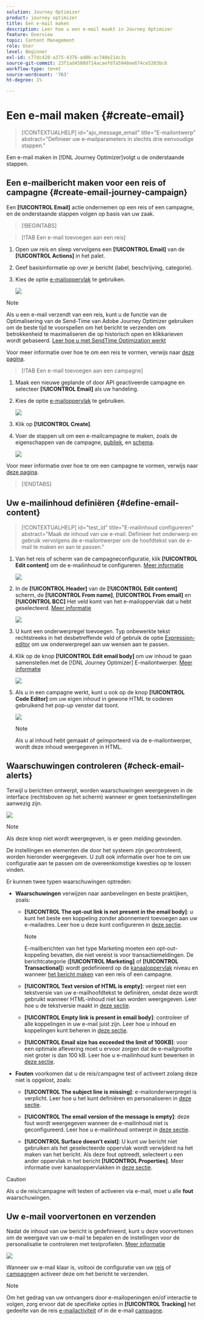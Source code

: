 ```yaml
---
solution: Journey Optimizer
product: journey optimizer
title: Een e-mail maken
description: Leer hoe u een e-mail maakt in Journey Optimizer
feature: Overview
topic: Content Management
role: User
level: Beginner
exl-id: c77dc420-a375-4376-ad86-ac740e214c3c
source-git-commit: 23f1ad4580d714acaefd7a5948ee674ce5203bc6
workflow-type: tm+mt
source-wordcount: '763'
ht-degree: 1%

---
```


# Een e-mail maken {#create-email}

>[!CONTEXTUALHELP]
>id="ajo_message_email"
>title="E-mailontwerp"
>abstract="Definieer uw e-mailparameters in slechts drie eenvoudige stappen."

Een e-mail maken in [!DNL Journey Optimizer]volgt u de onderstaande stappen.

## Een e-mailbericht maken voor een reis of campagne {#create-email-journey-campaign}

Een **[!UICONTROL Email]** actie ondernemen op een reis of een campagne, en de onderstaande stappen volgen op basis van uw zaak.

>[!BEGINTABS]

>[!TAB Een e-mail toevoegen aan een reis]

1. Open uw reis en sleep vervolgens een **[!UICONTROL Email]** van de **[!UICONTROL Actions]** in het palet.

1. Geef basisinformatie op over je bericht (label, beschrijving, categorie).

1. Kies de optie [e-mailoppervlak](email-settings.md) te gebruiken.

   ![](assets/email_journey.png)

>[!NOTE]
>
>Als u een e-mail verzendt van een reis, kunt u de functie van de Optimalisering van de Send-Time van Adobe Journey Optimizer gebruiken om de beste tijd te voorspellen om het bericht te verzenden om betrokkenheid te maximaliseren die op historisch open en klikkarieven wordt gebaseerd. [Leer hoe u met SendTime Optimization werkt](../building-journeys/journeys-message.md#send-time-optimization)

Voor meer informatie over hoe te om een reis te vormen, verwijs naar [deze pagina](../building-journeys/journey-gs.md).

>[!TAB Een e-mail toevoegen aan een campagne]

1. Maak een nieuwe geplande of door API geactiveerde campagne en selecteer **[!UICONTROL Email]** als uw handeling.

1. Kies de optie [e-mailoppervlak](email-settings.md) te gebruiken.

   ![](assets/email_campaign.png)

1. Klik op **[!UICONTROL Create]**.

1. Voer de stappen uit om een e-mailcampagne te maken, zoals de eigenschappen van de campagne, [publiek](../segment/about-segments.md), en [schema](../campaigns/create-campaign.md#schedule).

   ![](assets/email_campaign_steps.png)

<!--
From the **[!UICONTROL Action]** section, specify if you want to track how your recipients react to your delivery: you can track email opens, and/or clicks on links and buttons in your email.

![](assets/email_campaign_tracking.png)
-->

Voor meer informatie over hoe te om een campagne te vormen, verwijs naar [deze pagina](../campaigns/get-started-with-campaigns.md).

>[!ENDTABS]

## Uw e-mailinhoud definiëren {#define-email-content}

<!-- update the quarry component with right ID value-->

>[!CONTEXTUALHELP]
>id="test_id"
>title="E-mailinhoud configureren"
>abstract="Maak de inhoud van uw e-mail. Definieer het onderwerp en gebruik vervolgens de e-mailontwerper om de hoofdtekst van de e-mail te maken en aan te passen."

1. Van het reis of scherm van de campagneconfiguratie, klik **[!UICONTROL Edit content]** om de e-mailinhoud te configureren. [Meer informatie](get-started-email-design.md)

   ![](assets/email_campaign_edit_content.png)

1. In de **[!UICONTROL Header]** van de **[!UICONTROL Edit content]** scherm, de **[!UICONTROL From name]**, **[!UICONTROL From email]** en **[!UICONTROL BCC]** Het veld komt van het e-mailoppervlak dat u hebt geselecteerd. [Meer informatie](email-settings.md) <!--check if same for journey-->

   ![](assets/email_designer_edit_content_header.png)

1. U kunt een onderwerpregel toevoegen. Typ onbewerkte tekst rechtstreeks in het desbetreffende veld of gebruik de optie [Expression-editor](../personalization/personalization-build-expressions.md) om uw onderwerpregel aan uw wensen aan te passen.

1. Klik op de knop **[!UICONTROL Edit email body]** om uw inhoud te gaan samenstellen met de [!DNL Journey Optimizer] E-mailontwerper. [Meer informatie](get-started-email-design.md)

   ![](assets/email_designer_edit_email_body.png)

1. Als u in een campagne werkt, kunt u ook op de knop **[!UICONTROL Code Editor]** om uw eigen inhoud in gewone HTML te coderen gebruikend het pop-up venster dat toont.

   ![](assets/email_designer_edit_code_editor.png)

   >[!NOTE]
   >
   >Als u al inhoud hebt gemaakt of geïmporteerd via de e-mailontwerper, wordt deze inhoud weergegeven in HTML.

## Waarschuwingen controleren {#check-email-alerts}

Terwijl u berichten ontwerpt, worden waarschuwingen weergegeven in de interface (rechtsboven op het scherm) wanneer er geen toetseninstellingen aanwezig zijn.

![](assets/email_journey_alerts_details.png)

>[!NOTE]
>
>Als deze knop niet wordt weergegeven, is er geen melding gevonden.

De instellingen en elementen die door het systeem zijn gecontroleerd, worden hieronder weergegeven. U zult ook informatie over hoe te om uw configuratie aan te passen om de overeenkomstige kwesties op te lossen vinden.

Er kunnen twee typen waarschuwingen optreden:

* **Waarschuwingen** verwijzen naar aanbevelingen en beste praktijken, zoals:

   * **[!UICONTROL The opt-out link is not present in the email body]**: u kunt het beste een koppeling zonder abonnement toevoegen aan uw e-mailadres. Leer hoe u deze kunt configureren in [deze sectie](../privacy/opt-out.md#opt-out-management).

      >[!NOTE]
      >
      >E-mailberichten van het type Marketing moeten een opt-out-koppeling bevatten, die niet vereist is voor transactiemeldingen. De berichtcategorie (**[!UICONTROL Marketing]** of **[!UICONTROL Transactional]**) wordt gedefinieerd op de [kanaaloppervlak](email-settings.md#email-type) niveau en wanneer [het bericht maken](#create-email-journey-campaign) van een reis of een campagne.

   * **[!UICONTROL Text version of HTML is empty]**: vergeet niet een tekstversie van uw e-mailhoofdtekst te definiëren, omdat deze wordt gebruikt wanneer HTML-inhoud niet kan worden weergegeven. Leer hoe u de tekstversie maakt in [deze sectie](text-version-email.md).

   * **[!UICONTROL Empty link is present in email body]**: controleer of alle koppelingen in uw e-mail juist zijn. Leer hoe u inhoud en koppelingen kunt beheren in [deze sectie](content-from-scratch.md).

   * **[!UICONTROL Email size has exceeded the limit of 100KB]**: voor een optimale aflevering moet u ervoor zorgen dat de e-mailgrootte niet groter is dan 100 kB. Leer hoe u e-mailinhoud kunt bewerken in [deze sectie](content-from-scratch.md).

* **Fouten** voorkomen dat u de reis/campagne test of activeert zolang deze niet is opgelost, zoals:

   * **[!UICONTROL The subject line is missing]**: e-mailonderwerpregel is verplicht. Leer hoe u het kunt definiëren en personaliseren in [deze sectie](create-email.md).

   <!--HTML is empty when Amp HTML is present-->

   * **[!UICONTROL The email version of the message is empty]**: deze fout wordt weergegeven wanneer de e-mailinhoud niet is geconfigureerd. Leer hoe u e-mailinhoud ontwerpt in [deze sectie](get-started-email-design.md).

   * **[!UICONTROL Surface doesn't exist]**: U kunt uw bericht niet gebruiken als het geselecteerde oppervlak wordt verwijderd na het maken van het bericht. Als deze fout optreedt, selecteert u een ander oppervlak in het bericht **[!UICONTROL Properties]**. Meer informatie over kanaaloppervlakken in [deze sectie](../configuration/channel-surfaces.md).


>[!CAUTION]
>
>Als u de reis/campagne wilt testen of activeren via e-mail, moet u alle **fout** waarschuwingen.

## Uw e-mail voorvertonen en verzenden

Nadat de inhoud van uw bericht is gedefinieerd, kunt u deze voorvertonen om de weergave van uw e-mail te bepalen en de instellingen voor de personalisatie te controleren met testprofielen. [Meer informatie](preview.md)

![](assets/email_designer_edit_simulate.png)

Wanneer uw e-mail klaar is, voltooi de configuratie van uw [reis](../building-journeys/journey-gs.md) of [campagne](../campaigns/create-campaign.md)en activeer deze om het bericht te verzenden.

>[!NOTE]
>
>Om het gedrag van uw ontvangers door e-mailopeningen en/of interactie te volgen, zorg ervoor dat de specifieke opties in **[!UICONTROL Tracking]** het gedeelte van de reis [e-mailactiviteit](../building-journeys/journeys-message.md) of in de e-mail [campagne](../campaigns/create-campaign.md).<!--to move?-->

<!--

## Define your email content {#email-content}

Use [!DNL Journey Optimizer] Email Designer to [design your email from scratch](../email/content-from-scratch.md). If you have an existing content, you can [import it in the Email Designer](../email/existing-content.md), or [code your own content](../email/code-content.md) in [!DNL Journey Optimizer]. 

[!DNL Journey Optimizer] comes with a set of [built-in templates](email-templates.md) to help you start. Any email can also be saved as a template.

Use [!DNL Journey Optimizer] Expression editor to personalize your messages with profiles' data. For more on personalization, refer to [this section](../personalization/personalize.md).

Adapt the content of your messages to the targeted profiles by using [!DNL Journey Optimizer] dynamic content capabilities. [Get started with dynamic content](../personalization/get-started-dynamic-content.md)

## Email tracking {#email-tracking}

If you want to track the behavior of your recipients through openings and/or clicks on links, enable the following options: **[!UICONTROL Email opens]** and **[!UICONTROL Click on email]**. 

Learn more about tracking in [this section](message-tracking.md).

## Validate your email content {#email-content-validate}

Control the rendering of your email, and check personalization settings with test profiles, using the preview section on the left-hand side. For more on this, refer to [this section](preview.md).

![](assets/messages-simple-preview.png)

You must also check alerts in the upper section of the editor.  Some of them are simple warnings, but others can prevent you from using the message. 

-->

